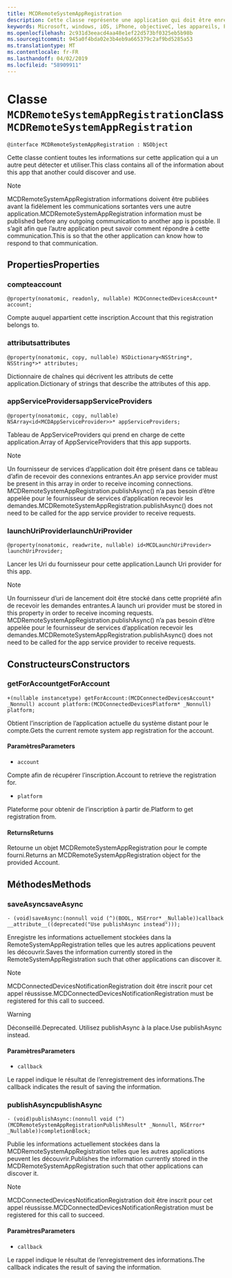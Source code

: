 ```yaml
---
title: MCDRemoteSystemAppRegistration
description: Cette classe représente une application qui doit être enregistré avec la plateforme d’appareils connectés.
keywords: Microsoft, windows, iOS, iPhone, objectiveC, les appareils, Project Rome connectés
ms.openlocfilehash: 2c931d3eeacd4aa48e1ef22d573bf0325eb5b98b
ms.sourcegitcommit: 945a0f4bda02e3b4eb9a665379c2af9bd5285a53
ms.translationtype: MT
ms.contentlocale: fr-FR
ms.lasthandoff: 04/02/2019
ms.locfileid: "58909911"
---
```

# <a name="class-mcdremotesystemappregistration"></a><span data-ttu-id="3b49d-104">Classe `MCDRemoteSystemAppRegistration`</span><span class="sxs-lookup"><span data-stu-id="3b49d-104">class `MCDRemoteSystemAppRegistration`</span></span> 

```
@interface MCDRemoteSystemAppRegistration : NSObject
```  

<span data-ttu-id="3b49d-105">Cette classe contient toutes les informations sur cette application qui a un autre peut détecter et utiliser.</span><span class="sxs-lookup"><span data-stu-id="3b49d-105">This class contains all of the information about this app that another could discover and use.</span></span>

> [!NOTE] 
> <span data-ttu-id="3b49d-106">MCDRemoteSystemAppRegistration informations doivent être publiées avant la fidèlement les communications sortantes vers une autre application.</span><span class="sxs-lookup"><span data-stu-id="3b49d-106">MCDRemoteSystemAppRegistration information must be published before any outgoing communication to another app is possble.</span></span> <span data-ttu-id="3b49d-107">Il s’agit afin que l’autre application peut savoir comment répondre à cette communication.</span><span class="sxs-lookup"><span data-stu-id="3b49d-107">This is so that the other application can know how to respond to that communication.</span></span>

## <a name="properties"></a><span data-ttu-id="3b49d-108">Properties</span><span class="sxs-lookup"><span data-stu-id="3b49d-108">Properties</span></span>

### <a name="account"></a><span data-ttu-id="3b49d-109">compte</span><span class="sxs-lookup"><span data-stu-id="3b49d-109">account</span></span>
`@property(nonatomic, readonly, nullable) MCDConnectedDevicesAccount* account;`

<span data-ttu-id="3b49d-110">Compte auquel appartient cette inscription.</span><span class="sxs-lookup"><span data-stu-id="3b49d-110">Account that this registration belongs to.</span></span>

### <a name="attributes"></a><span data-ttu-id="3b49d-111">attributs</span><span class="sxs-lookup"><span data-stu-id="3b49d-111">attributes</span></span>
`@property(nonatomic, copy, nullable) NSDictionary<NSString*, NSString*>* attributes;`

 <span data-ttu-id="3b49d-112">Dictionnaire de chaînes qui décrivent les attributs de cette application.</span><span class="sxs-lookup"><span data-stu-id="3b49d-112">Dictionary of strings that describe the attributes of this app.</span></span>

### <a name="appserviceproviders"></a><span data-ttu-id="3b49d-113">appServiceProviders</span><span class="sxs-lookup"><span data-stu-id="3b49d-113">appServiceProviders</span></span>
`@property(nonatomic, copy, nullable) NSArray<id<MCDAppServiceProvider>>* appServiceProviders;`

<span data-ttu-id="3b49d-114">Tableau de AppServiceProviders qui prend en charge de cette application.</span><span class="sxs-lookup"><span data-stu-id="3b49d-114">Array of AppServiceProviders that this app supports.</span></span>

> [!NOTE] 
> <span data-ttu-id="3b49d-115">Un fournisseur de services d’application doit être présent dans ce tableau d’afin de recevoir des connexions entrantes.</span><span class="sxs-lookup"><span data-stu-id="3b49d-115">An app service provider must be present in this array in order to receive incoming connections.</span></span>  <span data-ttu-id="3b49d-116">MCDRemoteSystemAppRegistration.publishAsync() n’a pas besoin d’être appelée pour le fournisseur de services d’application recevoir les demandes.</span><span class="sxs-lookup"><span data-stu-id="3b49d-116">MCDRemoteSystemAppRegistration.publishAsync() does not need to be called for the app service provider to receive requests.</span></span>  

### <a name="launchuriprovider"></a><span data-ttu-id="3b49d-117">launchUriProvider</span><span class="sxs-lookup"><span data-stu-id="3b49d-117">launchUriProvider</span></span>
`@property(nonatomic, readwrite, nullable) id<MCDLaunchUriProvider> launchUriProvider;`

<span data-ttu-id="3b49d-118">Lancer les Uri du fournisseur pour cette application.</span><span class="sxs-lookup"><span data-stu-id="3b49d-118">Launch Uri provider for this app.</span></span>

> [!NOTE] 
> <span data-ttu-id="3b49d-119">Un fournisseur d’uri de lancement doit être stocké dans cette propriété afin de recevoir les demandes entrantes.</span><span class="sxs-lookup"><span data-stu-id="3b49d-119">A launch uri provider must be stored in this property in order to receive incoming requests.</span></span>  <span data-ttu-id="3b49d-120">MCDRemoteSystemAppRegistration.publishAsync() n’a pas besoin d’être appelée pour le fournisseur de services d’application recevoir les demandes.</span><span class="sxs-lookup"><span data-stu-id="3b49d-120">MCDRemoteSystemAppRegistration.publishAsync() does not need to be called for the app service provider to receive requests.</span></span>  

## <a name="constructors"></a><span data-ttu-id="3b49d-121">Constructeurs</span><span class="sxs-lookup"><span data-stu-id="3b49d-121">Constructors</span></span>

### <a name="getforaccount"></a><span data-ttu-id="3b49d-122">getForAccount</span><span class="sxs-lookup"><span data-stu-id="3b49d-122">getForAccount</span></span>
`+(nullable instancetype) getForAccount:(MCDConnectedDevicesAccount* _Nonnull) account
                              platform:(MCDConnectedDevicesPlatform* _Nonnull) platform;`

<span data-ttu-id="3b49d-123">Obtient l’inscription de l’application actuelle du système distant pour le compte.</span><span class="sxs-lookup"><span data-stu-id="3b49d-123">Gets the current remote system app registration for the account.</span></span>

#### <a name="parameters"></a><span data-ttu-id="3b49d-124">Paramètres</span><span class="sxs-lookup"><span data-stu-id="3b49d-124">Parameters</span></span>
* `account` 

<span data-ttu-id="3b49d-125">Compte afin de récupérer l’inscription.</span><span class="sxs-lookup"><span data-stu-id="3b49d-125">Account to retrieve the registration for.</span></span>

* `platform` 

<span data-ttu-id="3b49d-126">Plateforme pour obtenir de l’inscription à partir de.</span><span class="sxs-lookup"><span data-stu-id="3b49d-126">Platform to get registration from.</span></span>

#### <a name="returns"></a><span data-ttu-id="3b49d-127">Returns</span><span class="sxs-lookup"><span data-stu-id="3b49d-127">Returns</span></span>
<span data-ttu-id="3b49d-128">Retourne un objet MCDRemoteSystemAppRegistration pour le compte fourni.</span><span class="sxs-lookup"><span data-stu-id="3b49d-128">Returns an MCDRemoteSystemAppRegistration object for the provided Account.</span></span>

## <a name="methods"></a><span data-ttu-id="3b49d-129">Méthodes</span><span class="sxs-lookup"><span data-stu-id="3b49d-129">Methods</span></span>

### <a name="saveasync"></a><span data-ttu-id="3b49d-130">saveAsync</span><span class="sxs-lookup"><span data-stu-id="3b49d-130">saveAsync</span></span>
`- (void)saveAsync:(nonnull void (^)(BOOL, NSError* _Nullable))callback  __attribute__((deprecated("Use publishAsync instead")));`

<span data-ttu-id="3b49d-131">Enregistre les informations actuellement stockées dans la RemoteSystemAppRegistration telles que les autres applications peuvent les découvrir.</span><span class="sxs-lookup"><span data-stu-id="3b49d-131">Saves the information currently stored in the RemoteSystemAppRegistration such that other applications can discover it.</span></span>

> [!NOTE] 
> <span data-ttu-id="3b49d-132">MCDConnectedDevicesNotificationRegistration doit être inscrit pour cet appel réussisse.</span><span class="sxs-lookup"><span data-stu-id="3b49d-132">MCDConnectedDevicesNotificationRegistration must be registered for this call to succeed.</span></span>

> [!WARNING] 
> <span data-ttu-id="3b49d-133">Déconseillé.</span><span class="sxs-lookup"><span data-stu-id="3b49d-133">Deprecated.</span></span> <span data-ttu-id="3b49d-134">Utilisez publishAsync à la place.</span><span class="sxs-lookup"><span data-stu-id="3b49d-134">Use publishAsync instead.</span></span>

#### <a name="parameters"></a><span data-ttu-id="3b49d-135">Paramètres</span><span class="sxs-lookup"><span data-stu-id="3b49d-135">Parameters</span></span>

* `callback`

<span data-ttu-id="3b49d-136">Le rappel indique le résultat de l’enregistrement des informations.</span><span class="sxs-lookup"><span data-stu-id="3b49d-136">The callback indicates the result of saving the information.</span></span>

### <a name="publishasync"></a><span data-ttu-id="3b49d-137">publishAsync</span><span class="sxs-lookup"><span data-stu-id="3b49d-137">publishAsync</span></span>
`- (void)publishAsync:(nonnull void (^)(MCDRemoteSystemAppRegistrationPublishResult* _Nonnull, NSError* _Nullable))completionBlock;`

<span data-ttu-id="3b49d-138">Publie les informations actuellement stockées dans la MCDRemoteSystemAppRegistration telles que les autres applications peuvent les découvrir.</span><span class="sxs-lookup"><span data-stu-id="3b49d-138">Publishes the information currently stored in the MCDRemoteSystemAppRegistration such that other applications can discover it.</span></span>

> [!NOTE] 
> <span data-ttu-id="3b49d-139">MCDConnectedDevicesNotificationRegistration doit être inscrit pour cet appel réussisse.</span><span class="sxs-lookup"><span data-stu-id="3b49d-139">MCDConnectedDevicesNotificationRegistration must be registered for this call to succeed.</span></span>

#### <a name="parameters"></a><span data-ttu-id="3b49d-140">Paramètres</span><span class="sxs-lookup"><span data-stu-id="3b49d-140">Parameters</span></span>

* `callback`

<span data-ttu-id="3b49d-141">Le rappel indique le résultat de l’enregistrement des informations.</span><span class="sxs-lookup"><span data-stu-id="3b49d-141">The callback indicates the result of saving the information.</span></span>
